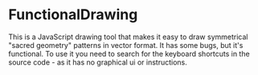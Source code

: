 # FunctionalDrawing
This is a JavaScript drawing tool that makes it easy to draw symmetrical "sacred geometry" patterns in vector format.
It has some bugs, but it's functional. To use it you need to search for the keyboard shortcuts in the source code - as it has no graphical ui or instructions. 
